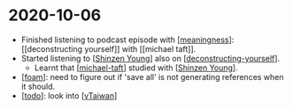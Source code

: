 # 2020-10-06

 - Finished listening to podcast episode with [[meaningness]]: [[deconstructing yourself]] with [[michael taft]].
 - Started listening to [[Shinzen Young]] also on [[deconstructing-yourself]].
    - Learnt that [[michael-taft]] studied with [[Shinzen Young]]. 
 - [[foam]]: need to figure out if 'save all' is not generating references when it should.
 - [[todo]]: look into [[vTaiwan]]

[//begin]: # "Autogenerated link references for markdown compatibility"
[meaningness]: ../meaningness "Meaningness"
[deconstructing-yourself]: ../deconstructing-yourself "Deconstructing Yourself"
[michael-taft]: ../michael-taft "Michael Taft"
[Shinzen Young]: ../shinzen-young "Shinzen Young"
[foam]: ../foam "Foam"
[todo]: ../todo "Todo"
[vTaiwan]: ../vtaiwan "VTaiwan"
[//end]: # "Autogenerated link references"